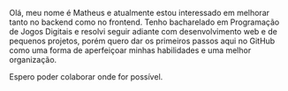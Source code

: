 Olá, meu nome é Matheus e atualmente estou interessado em melhorar tanto no backend como no frontend.
Tenho bacharelado em Programação de Jogos Digitais e resolvi seguir adiante com desenvolvimento web e de pequenos projetos, porém quero dar os primeiros passos aqui no GitHub
como uma forma de aperfeiçoar minhas habilidades e uma melhor organização.

Espero poder colaborar onde for possível.

